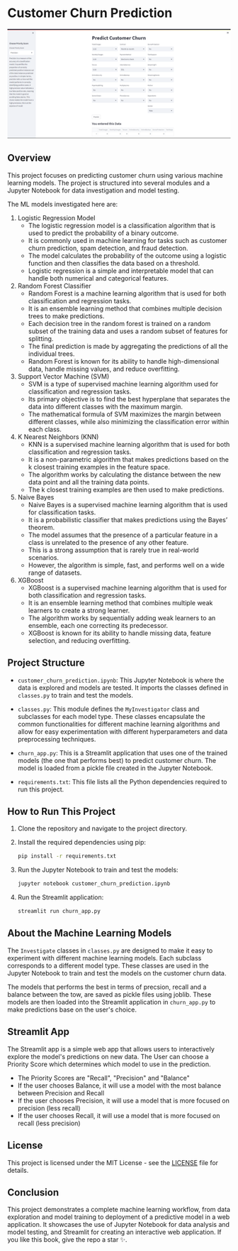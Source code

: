 # Customer Churn Prediction

![Cover Image](cover-img.png)

## Overview

This project focuses on predicting customer churn using various machine learning models. The project is structured into several modules and a Jupyter Notebook for data investigation and model testing.

The ML models investigated here are:
1. Logistic Regression Model
    - The logistic regression model is a classification algorithm that is used to predict the probability of a binary outcome. 
    - It is commonly used in machine learning for tasks such as customer churn prediction, spam detection, and fraud detection.
    - The model calculates the probability of the outcome using a logistic function and then classifies the data based on a threshold.
    - Logistic regression is a simple and interpretable model that can handle both numerical and categorical features.
2. Random Forest Classifier
    - Random Forest is a machine learning algorithm that is used for both classification and regression tasks.
    - It is an ensemble learning method that combines multiple decision trees to make predictions.
    - Each decision tree in the random forest is trained on a random subset of the training data and uses a random subset of features for splitting.
    - The final prediction is made by aggregating the predictions of all the individual trees.
    - Random Forest is known for its ability to handle high-dimensional data, handle missing values, and reduce overfitting.
3. Support Vector Machine (SVM)
    - SVM is a type of supervised machine learning algorithm used for classification and regression tasks.
    - Its primary objective is to find the best hyperplane that separates the data into different classes with the maximum margin.
    - The mathematical formula of SVM maximizes the margin between different classes, while also minimizing the classification error within each class.
4. K Nearest Neighbors (KNN)
    - KNN is a supervised machine learning algorithm that is used for both classification and regression tasks.
    - It is a non-parametric algorithm that makes predictions based on the k closest training examples in the feature space.
    - The algorithm works by calculating the distance between the new data point and all the training data points.
    - The k closest training examples are then used to make predictions.
5. Naive Bayes
    - Naive Bayes is a supervised machine learning algorithm that is used for classification tasks.
    - It is a probabilistic classifier that makes predictions using the Bayes’ theorem.
    - The model assumes that the presence of a particular feature in a class is unrelated to the presence of any other feature.
    - This is a strong assumption that is rarely true in real-world scenarios.
    - However, the algorithm is simple, fast, and performs well on a wide range of datasets.
6. XGBoost
    - XGBoost is a supervised machine learning algorithm that is used for both classification and regression tasks.
    - It is an ensemble learning method that combines multiple weak learners to create a strong learner.
    - The algorithm works by sequentially adding weak learners to an ensemble, each one correcting its predecessor.
    - XGBoost is known for its ability to handle missing data, feature selection, and reducing overfitting.


## Project Structure

- `customer_churn_prediction.ipynb`: This Jupyter Notebook is where the data is explored and models are tested. It imports the classes defined in `classes.py` to train and test the models.

- `classes.py`: This module defines the `MyInvestigator` class and subclasses for each model type. These classes encapsulate the common functionalities for different machine learning algorithms and allow for easy experimentation with different hyperparameters and data preprocessing techniques.

- `churn_app.py`: This is a Streamlit application that uses one of the trained models (the one that performs best) to predict customer churn. The model is loaded from a pickle file created in the Jupyter Notebook.

- `requirements.txt`: This file lists all the Python dependencies required to run this project.

## How to Run This Project

1. Clone the repository and navigate to the project directory.

2. Install the required dependencies using pip:

    ```bash
    pip install -r requirements.txt
    ```

3. Run the Jupyter Notebook to train and test the models:

    ```bash
    jupyter notebook customer_churn_prediction.ipynb
    ```

4. Run the Streamlit application:

    ```bash
    streamlit run churn_app.py
    ```

## About the Machine Learning Models

The `Investigate` classes in `classes.py` are designed to make it easy to experiment with different machine learning models. Each subclass corresponds to a different model type. These classes are used in the Jupyter Notebook to train and test the models on the customer churn data.

The models that performs the best in terms of precsion, recall and a balance between the tow, are saved as pickle files using joblib. These models are then loaded into the Streamlit application in `churn_app.py` to make predictions base on the user's choice.

## Streamlit App
The Streamlit app is a simple web app that allows users to interactively explore the model's predictions on new data.
The User can choose a Priority Score which determines which model to use in the prediction.
 - The Priority Scores are "Recall", "Precision" and "Balance"
 - If the user chooses Balance, it will use a model with the most balance between Precision and Recall
 - If the user chooses Precision, it will use a model that is more focused on precision (less recall)
 - If the user chooses Recall, it will use a model that is more focused on recall (less precision)


## License

This project is licensed under the MIT License - see the [LICENSE](LICENSE) file for details.

## Conclusion

This project demonstrates a complete machine learning workflow, from data exploration and model training to deployment of a predictive model in a web application. It showcases the use of Jupyter Notebook for data analysis and model testing, and Streamlit for creating an interactive web application. If you like this book, give the repo a star ✨.
